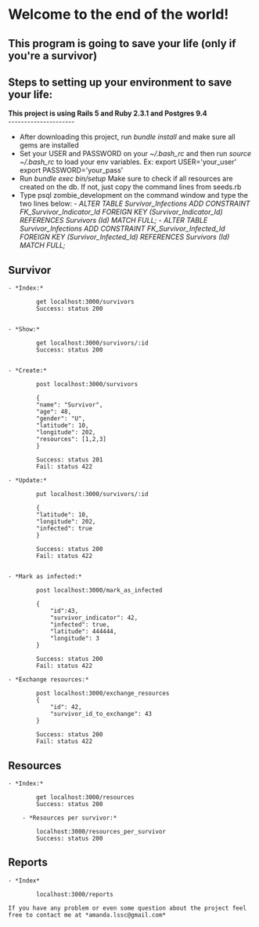 # Welcome to the end of the world!

## This program is going to save your life (only if you're a survivor)

## Steps to setting up your environment to save your life:

**This project is using Rails 5 and Ruby 2.3.1 and Postgres 9.4**
<br>*---------------------*
- After downloading this project, run _bundle install_ and make sure all gems are installed 
- Set your USER and PASSWORD on your _~/.bash_rc_ and then run _source ~/.bash_rc_ to load your env variables. 
		Ex: export USER='your_user' 
				export PASSWORD='your_pass' 
- Run _bundle exec bin/setup_ Make sure to check if all resources are created on the db. If not, just copy the command lines from seeds.rb 
- Type psql zombie_development on the command window and type the two lines below:
		- _ALTER TABLE Survivor_Infections ADD CONSTRAINT FK_Survivor_Indicator_Id  FOREIGN KEY (Survivor_Indicator_Id) REFERENCES Survivors (Id) MATCH FULL;_
		- _ALTER TABLE Survivor_Infections ADD CONSTRAINT FK_Survivor_Infected_Id  FOREIGN KEY (Survivor_Infected_Id) REFERENCES Survivors (Id) MATCH FULL;_

## Survivor
	- *Index:*
		
			get localhost:3000/survivors
			Success: status 200
		

	- *Show:*
		
			get localhost:3000/survivors/:id
			Success: status 200
		

	- *Create:*
		 
			post localhost:3000/survivors

			{
		    "name": "Survivor",
		    "age": 48,
		    "gender": "U",
		    "latitude": 10,
		    "longitude": 202,
		    "resources": [1,2,3]
			}

			Success: status 201
			Fail: status 422
		
	- *Update:*
		
			put localhost:3000/survivors/:id

			{
		    "latitude": 10,
		    "longitude": 202,
		    "infected": true
			}

			Success: status 200
			Fail: status 422
		 

	- *Mark as infected:*
		
			post localhost:3000/mark_as_infected

			{
				"id":43,
				"survivor_indicator": 42,
				"infected": true,
				"latitude": 444444,
				"longitude": 3
			}

			Success: status 200
			Fail: status 422
		
	- *Exchange resources:*
		
			post localhost:3000/exchange_resources
			{
				"id": 42,
				"survivor_id_to_exchange": 43
			}

			Success: status 200
			Fail: status 422
		
## Resources
	- *Index:*
		
			get localhost:3000/resources
			Success: status 200
		
		- *Resources per survivor:*
		
			localhost:3000/resources_per_survivor
			Success: status 200
		

## Reports
	- *Index*
		
			localhost:3000/reports
	
	If you have any problem or even some question about the project feel free to contact me at *amanda.lssc@gmail.com*
